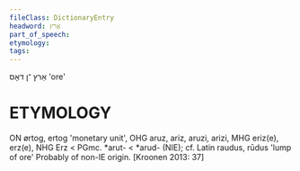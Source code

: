 ```yaml
---
fileClass: DictionaryEntry
headword: אַרץ
part_of_speech: 
etymology: 
tags: 
---
```

אַרץ
־ן
דאָס
'ore'

ETYMOLOGY
===========
ON ørtog, ertog 'monetary unit', OHG aruz, ariz, aruzi, arizi, MHG eriz(e), erz(e), NHG Erz < PGmc. *arut- < *arud- (NIE); cf. Latin raudus, rūdus 'lump of ore'
Probably of non-IE origin.
[Kroonen 2013: 37]